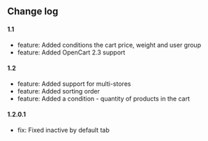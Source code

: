 ## Change log

#### 1.1

* feature: Added conditions the cart price, weight and user group
* feature: Added OpenCart 2.3 support

#### 1.2

* feature: Added support for multi-stores
* feature: Added sorting order
* feature: Added a condition - quantity of products in the cart

#### 1.2.0.1

* fix: Fixed inactive by default tab

